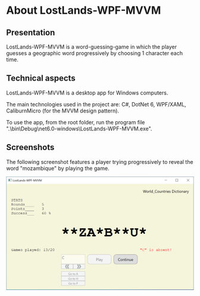 # About LostLands-WPF-MVVM

Presentation
------------
LostLands-WPF-MVVM is a word-guessing-game in which the player guesses a geographic word progressively by choosing 1 character each time.

Technical aspects
-----------------
LostLands-WPF-MVVM is a desktop app for Windows computers.

The main technologies used in the project are: C#, DotNet 6, WPF/XAML, CaliburnMicro (for the MVVM design pattern).

To use the app, from the root folder, run the program file ".\bin\Debug\net6.0-windows\LostLands-WPF-MVVM.exe".

Screenshots
-----------
The following screenshot features a player trying progressively to reveal the word "mozambique" by playing the game.

![lostlands_wpf_screenshot_01.png](lostlands_wpf_screenshot_01.png?raw=true)
